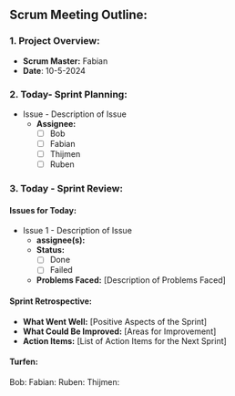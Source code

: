 ## Scrum Meeting Outline:

### 1. Project Overview:

- **Scrum Master:** Fabian
- **Date**: 10-5-2024
### 2. Today- Sprint Planning:

- Issue  - Description of Issue
  - **Assignee:** 
    - [ ] Bob
    - [ ] Fabian
    - [ ] Thijmen
    - [ ] Ruben

### 3. Today - Sprint Review:

#### Issues for Today:
- Issue 1 - Description of Issue
  - **assignee(s):**
  - **Status:** 
    - [ ] Done
    - [ ] Failed
  - **Problems Faced:** [Description of Problems Faced]

#### Sprint Retrospective:

- **What Went Well:** [Positive Aspects of the Sprint]
- **What Could Be Improved:** [Areas for Improvement]
- **Action Items:** [List of Action Items for the Next Sprint]

#### Turfen:
Bob:
Fabian: 
Ruben:
Thijmen:
